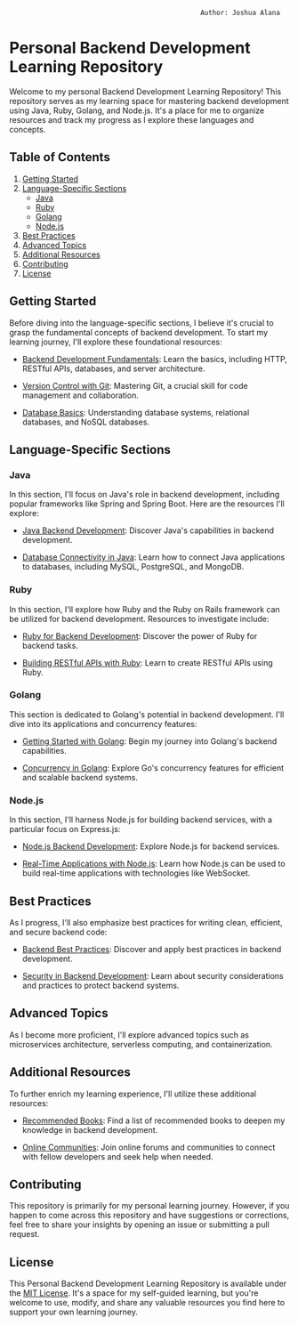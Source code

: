                                                     Author: Joshua Alana 


# Personal Backend Development Learning Repository

Welcome to my personal Backend Development Learning Repository! This repository serves as my learning space for mastering backend development using Java, Ruby, Golang, and Node.js. It's a place for me to organize resources and track my progress as I explore these languages and concepts.

## Table of Contents

1. [Getting Started](#getting-started)
2. [Language-Specific Sections](#language-specific-sections)
    - [Java](#java)
    - [Ruby](#ruby)
    - [Golang](#golang)
    - [Node.js](#nodejs)
3. [Best Practices](#best-practices)
4. [Advanced Topics](#advanced-topics)
5. [Additional Resources](#additional-resources)
6. [Contributing](#contributing)
7. [License](#license)

## Getting Started

Before diving into the language-specific sections, I believe it's crucial to grasp the fundamental concepts of backend development. To start my learning journey, I'll explore these foundational resources:

- [Backend Development Fundamentals](https://www.example.com/fundamentals): Learn the basics, including HTTP, RESTful APIs, databases, and server architecture.

- [Version Control with Git](https://www.example.com/git): Mastering Git, a crucial skill for code management and collaboration.

- [Database Basics](https://www.example.com/database-basics): Understanding database systems, relational databases, and NoSQL databases.

## Language-Specific Sections

### Java

In this section, I'll focus on Java's role in backend development, including popular frameworks like Spring and Spring Boot. Here are the resources I'll explore:

- [Java Backend Development](https://www.example.com/java-backend): Discover Java's capabilities in backend development.

- [Database Connectivity in Java](https://www.example.com/java-database): Learn how to connect Java applications to databases, including MySQL, PostgreSQL, and MongoDB.

### Ruby

In this section, I'll explore how Ruby and the Ruby on Rails framework can be utilized for backend development. Resources to investigate include:

- [Ruby for Backend Development](https://www.example.com/ruby-backend): Discover the power of Ruby for backend tasks.

- [Building RESTful APIs with Ruby](https://www.example.com/ruby-apis): Learn to create RESTful APIs using Ruby.

### Golang

This section is dedicated to Golang's potential in backend development. I'll dive into its applications and concurrency features:

- [Getting Started with Golang](https://www.example.com/golang-start): Begin my journey into Golang's backend capabilities.

- [Concurrency in Golang](https://www.example.com/golang-concurrency): Explore Go's concurrency features for efficient and scalable backend systems.

### Node.js

In this section, I'll harness Node.js for building backend services, with a particular focus on Express.js:

- [Node.js Backend Development](https://www.example.com/nodejs-backend): Explore Node.js for backend services.

- [Real-Time Applications with Node.js](https://www.example.com/nodejs-realtime): Learn how Node.js can be used to build real-time applications with technologies like WebSocket.

## Best Practices

As I progress, I'll also emphasize best practices for writing clean, efficient, and secure backend code:

- [Backend Best Practices](https://www.example.com/backend-best-practices): Discover and apply best practices in backend development.

- [Security in Backend Development](https://www.example.com/backend-security): Learn about security considerations and practices to protect backend systems.

## Advanced Topics

As I become more proficient, I'll explore advanced topics such as microservices architecture, serverless computing, and containerization.

## Additional Resources

To further enrich my learning experience, I'll utilize these additional resources:

- [Recommended Books](https://www.example.com/books): Find a list of recommended books to deepen my knowledge in backend development.

- [Online Communities](https://www.example.com/communities): Join online forums and communities to connect with fellow developers and seek help when needed.

## Contributing

This repository is primarily for my personal learning journey. However, if you happen to come across this repository and have suggestions or corrections, feel free to share your insights by opening an issue or submitting a pull request.

## License

This Personal Backend Development Learning Repository is available under the [MIT License](https://opensource.org/licenses/MIT). It's a space for my self-guided learning, but you're welcome to use, modify, and share any valuable resources you find here to support your own learning journey.




